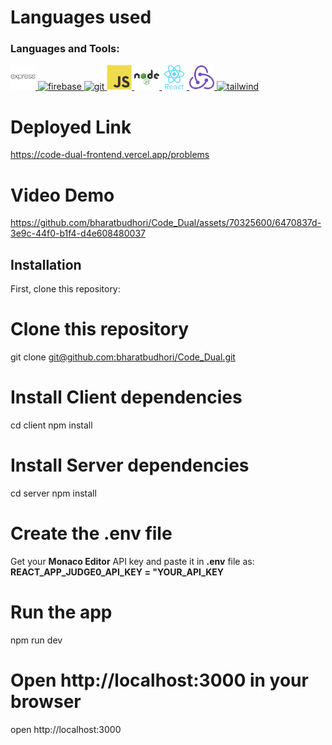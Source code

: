# Languages used

<h3 align="left">Languages and Tools:</h3>
<p align="left"> <a href="https://expressjs.com" target="_blank" rel="noreferrer"> <img src="https://raw.githubusercontent.com/devicons/devicon/master/icons/express/express-original-wordmark.svg" alt="express" width="40" height="40"/> </a> <a href="https://firebase.google.com/" target="_blank" rel="noreferrer"> <img src="https://www.vectorlogo.zone/logos/firebase/firebase-icon.svg" alt="firebase" width="40" height="40"/> </a> <a href="https://git-scm.com/" target="_blank" rel="noreferrer"> <img src="https://www.vectorlogo.zone/logos/git-scm/git-scm-icon.svg" alt="git" width="40" height="40"/> <a href="https://developer.mozilla.org/en-US/docs/Web/JavaScript" target="_blank" rel="noreferrer"> <img src="https://raw.githubusercontent.com/devicons/devicon/master/icons/javascript/javascript-original.svg" alt="javascript" width="40" height="40"/> </a>  <a href="https://nodejs.org" target="_blank" rel="noreferrer"> <img src="https://raw.githubusercontent.com/devicons/devicon/master/icons/nodejs/nodejs-original-wordmark.svg" alt="nodejs" width="40" height="40"/> </a> <a href="https://reactjs.org/" target="_blank" rel="noreferrer"> <img src="https://raw.githubusercontent.com/devicons/devicon/master/icons/react/react-original-wordmark.svg" alt="react" width="40" height="40"/> </a> <a href="https://redux.js.org" target="_blank" rel="noreferrer"> <img src="https://raw.githubusercontent.com/devicons/devicon/master/icons/redux/redux-original.svg" alt="redux" width="40" height="40"/> </a> <a href="https://tailwindcss.com/" target="_blank" rel="noreferrer"> <img src="https://www.vectorlogo.zone/logos/tailwindcss/tailwindcss-icon.svg" alt="tailwind" width="40" height="40"/> </a> </p>

# Deployed Link
https://code-dual-frontend.vercel.app/problems

# Video Demo
https://github.com/bharatbudhori/Code_Dual/assets/70325600/6470837d-3e9c-44f0-b1f4-d4e608480037

## Installation

First, clone this repository:

<!-- start:code block -->
# Clone this repository
git clone [git@github.com:bharatbudhori/Code_Dual.git](https://github.com/bharatbudhori/Code_Dual.git)

# Install Client dependencies
cd client
npm install

# Install Server dependencies
cd server
npm install

# Create the .env file
Get your **Monaco Editor** API key and paste it in **.env** file as:
**REACT_APP_JUDGE0_API_KEY = "YOUR_API_KEY**

# Run the app
npm run dev

# Open http://localhost:3000 in your browser
open http://localhost:3000
<!-- end:code block -->


